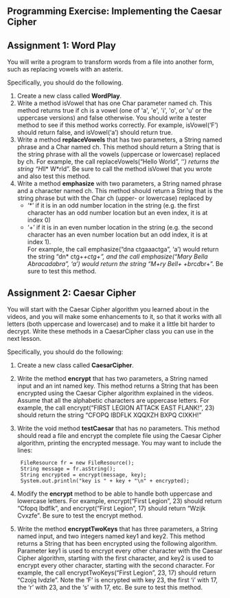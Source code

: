 ## Programming Exercise: Implementing the Caesar Cipher

## Assignment 1: Word Play 
You will write a program to transform words from a file into another form, such as replacing vowels with an asterix. 

Specifically, you should do the following.

1. Create a new class called **WordPlay**.  
2. Write a method isVowel that has one Char parameter named ch. This method returns true if ch is a vowel (one of 'a', 'e', 'i', 'o', or 'u' or the uppercase versions) and false otherwise. You should write a tester method to see if this method works correctly. For example, isVowel(‘F’) should return false, and isVowel(‘a’) should return true.  
3. Write a method **replaceVowels** that has two parameters, a String named phrase and a Char named ch. This method should return a String that is the string phrase with all the vowels (uppercase or lowercase) replaced by ch. For example, the call replaceVowels(“Hello World”, ‘*’) returns the string “H*ll* W*rld”. Be sure to call the method isVowel that you wrote and also test this method.  
4. Write a method **emphasize** with two parameters, a String named phrase and a character named ch. This method should return a String that is the string phrase but with the Char ch (upper- or lowercase) replaced by
    - ‘*’ if it is in an odd number location in the string (e.g. the first character has an odd number location but an even index, it is at index 0)  
    - ‘+’ if it is in an even number location in the string (e.g. the second character has an even number location but an odd index, it is at index 1).  
    For example, the call emphasize(“dna ctgaaactga”, ‘a’) would return the string “dn* ctg+*+ctg+”, and the call emphasize(“Mary Bella Abracadabra”, ‘a’) would return the string “M+ry Bell+ +br*c*d*br+”. Be sure to test this method.

## Assignment 2: Caesar Cipher
You will start with the Caesar Cipher algorithm you learned about in the videos, and you will make some enhancements to it, so that it works with all letters (both uppercase and lowercase) and to make it a little bit harder to decrypt. Write these methods in a CaesarCipher class you can use in the next lesson.

Specifically, you should do the following:

1. Create a new class called **CaesarCipher**.
2. Write the method **encrypt** that has two parameters, a String named input and an int named key. This method returns a String that has been encrypted using the Caesar Cipher algorithm explained in the videos. Assume that all the alphabetic characters are uppercase letters. For example, the call encrypt(“FIRST LEGION ATTACK EAST FLANK!”, 23) should return the string “CFOPQ IBDFLK XQQXZH BXPQ CIXKH!”
3. Write the void method **testCaesar** that has no parameters. This method should read a file and encrypt the complete file using the Caesar Cipher algorithm, printing the encrypted message. You may want to include the lines:  

        FileResource fr = new FileResource();
        String message = fr.asString();
        String encrypted = encrypt(message, key);
        System.out.println("key is " + key + "\n" + encrypted);  

4. Modify the **encrypt** method to be able to handle both uppercase and lowercase letters. For example, encrypt(“First Legion”, 23) should return “Cfopq Ibdflk”, and encrypt(“First Legion”, 17) should return “Wzijk Cvxzfe”.  Be sure to test the encrypt method. 
5. Write the method **encryptTwoKeys** that has three parameters, a String named input, and two integers named key1 and key2. This method returns a String that has been encrypted using the following algorithm. Parameter key1 is used to encrypt every other character with the Caesar Cipher algorithm, starting with the first character, and key2 is used to encrypt every other character, starting with the second character. For example, the call encryptTwoKeys(“First Legion”, 23, 17) should return “Czojq Ivdzle”. Note the ‘F’ is encrypted with key 23, the first ‘i’ with 17, the ‘r’ with 23, and the ‘s’ with 17, etc. Be sure to test this method. 